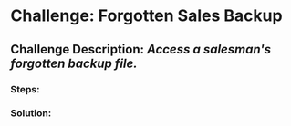 # Challenge: Forgotten Sales Backup
## Challenge Description: *Access a salesman's forgotten backup file.*

### Steps: 


### Solution:
